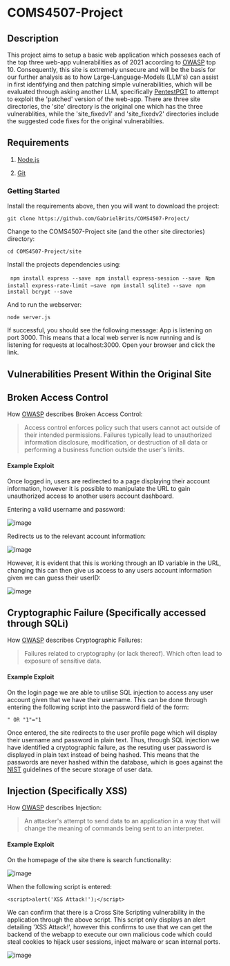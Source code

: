 # COMS4507-Project
<h2>Description</h2>

This project aims to setup a basic web application which posseses each of the top three web-app vulnerabilities as of 2021 according to [OWASP](https://owasp.org/www-project-top-ten/) top 10. Consequently, this site is extremely unsecure and will be the basis for our further analysis as to how Large-Language-Models (LLM's) can assist in first identifying and then patching simple vulnerabilities, which will be evaluated through asking another LLM, specifically [PentestPGT](https://github.com/GreyDGL/PentestGPT) to attempt to exploit the 'patched' version of the web-app. There are three site directories, the 'site' directory is the original one which has the three vulnerablities, while the 'site_fixedv1' and 'site_fixedv2' directories include the suggested code fixes for the original vulnerabilties.

<h2>Requirements</h2>

1. [Node.js](https://nodejs.org/en/download/current)

2. [Git](https://github.com/git-guides/install-git)

<h3>Getting Started</h3>

Install the requirements above, then you will want to download the project:

``` git clone https://github.com/GabrielBrits/COMS4507-Project/ ```

Change to the COMS4507-Project site (and the other site directories) directory:

``` cd COMS4507-Project/site ```

Install the projects dependencies using:

``` npm install express --save```
``` npm install express-session --save```
``` Npm install express-rate-limit —save```
``` npm install sqlite3 --save```
``` npm install bcrypt --save```

And to run the webserver:

``` node server.js ```

If successful, you should see the following message: App is listening on port 3000. This means that a local web server is now running and is listening for requests at localhost:3000. Open your browser and click the link.

<h2>Vulnerabilities Present Within the Original Site</h2>
<h2>Broken Access Control</h2>

How [OWASP](https://owasp.org/Top10/A01_2021-Broken_Access_Control/) describes Broken Access Control:
> Access control enforces policy such that users cannot act outside of their intended permissions. Failures typically lead to unauthorized information disclosure, modification, or destruction of all data or performing a business function outside the user's limits.

<h4>Example Exploit</h4>
Once logged in, users are redirected to a page displaying their account information, however it is possible to manipulate the URL to gain unauthorized access to another users account dashboard.

Entering a valid username and password:

![image](https://github.com/GabrielBrits/COMS4507-Project/blob/main/screenshots/Login.png)

Redirects us to the relevant account information:

![image](https://github.com/GabrielBrits/COMS4507-Project/blob/main/screenshots/BrokenAccessControl.png)

However, it is evident that this is working through an ID variable in the URL, changing this can then give us access to any users account information given we can guess their userID:

![image](https://github.com/GabrielBrits/COMS4507-Project/blob/main/screenshots/User3.png)

<h2>Cryptographic Failure (Specifically accessed through SQLi)</h2>

How [OWASP]([url](https://owasp.org/Top10/A02_2021-Cryptographic_Failures/)) describes Cryptographic Failures:
> Failures related to cryptography (or lack thereof). Which often lead to exposure of sensitive data.

<h4>Example Exploit</h4>
On the login page we are able to utilise SQL injection to access any user account given that we have their username. This can be done through entering the following script into the password field of the form:

```" OR "1"="1```

Once entered, the site redirects to the user profile page which will display their username and password in plain text. Thus, through SQL injection we have identified a cryptographic failure, as the resuting user password is displayed in plain text instead of being hashed. This means that the passwords are never hashed within the database, which is goes against the [NIST](https://www.nist.gov) guidelines of the secure storage of user data.

<h2>Injection (Specifically XSS)</h2>

How [OWASP](https://owasp.org/www-community/Injection_Theory) describes Injection:
> An attacker's attempt to send data to an application in a way that will change the meaning of commands being sent to an interpreter.

<h4>Example Exploit</h4>

On the homepage of the site there is search functionality:


![image](https://github.com/GabrielBrits/COMS4507-Project/blob/main/screenshots/Search.png)

When the following script is entered:

```<script>alert('XSS Attack!');</script>```

We can confirm that there is a Cross Site Scripting vulnerability in the application through the above script. This script only displays an alert detailing 'XSS Attack!', however this confirms to use that we can get the backend of the webapp to execute our own malicious code which could steal cookies to hijack user sessions, inject malware or scan internal ports. 


![image](https://github.com/GabrielBrits/COMS4507-Project/blob/main/screenshots/XSS.png)
